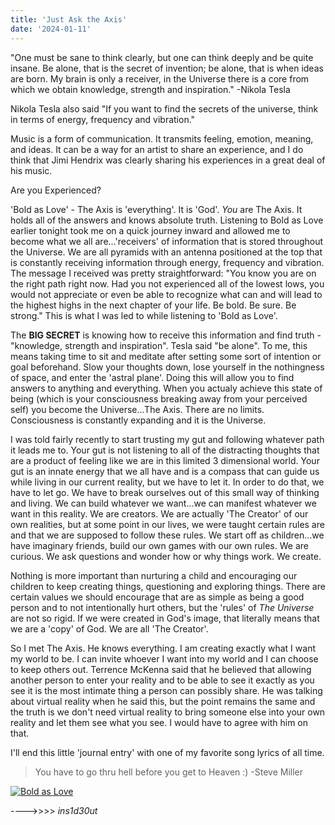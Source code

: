 ```yaml
---
title: 'Just Ask the Axis'
date: '2024-01-11'
---
```


"One must be sane to think clearly, but one can think deeply and be quite insane. Be alone, that is the secret of invention; be alone, that is when ideas are born. My brain is only a receiver, in the Universe there is a core from which we obtain knowledge, strength and inspiration."
-Nikola Tesla

Nikola Tesla also said "If you want to find the secrets of the universe, think in terms of energy, frequency and vibration."

Music is a form of communication. It transmits feeling, emotion, meaning, and ideas. It can be a way for an artist to share an experience, and I do think that Jimi Hendrix was clearly sharing his experiences in a great deal of his music.

Are you Experienced?

'Bold as Love' - The Axis is 'everything'. It is 'God'. _You_ are The Axis. It holds all of the answers and knows absolute truth. Listening to Bold as Love earlier tonight took me on a quick journey inward and allowed me to become what we all are...'receivers' of information that is stored throughout the Universe. We are all pyramids with an antenna positioned at the top that is constantly receiving information through energy, frequency and vibration. The message I received was pretty straightforward: "You know you are on the right path right now. Had you not experienced all of the lowest lows, you would not appreciate or even be able to recognize what can and will lead to the highest highs in the next chapter of your life. Be bold. Be sure. Be strong." This is what I was led to while listening to 'Bold as Love'.

The **BIG SECRET** is knowing how to receive this information and find truth - "knowledge, strength and inspiration". Tesla said "be alone". To me, this means taking time to sit and meditate after setting some sort of intention or goal beforehand. Slow your thoughts down, lose yourself in the nothingness of space, and enter the 'astral plane'. Doing this will allow you to find answers to anything and everything. When you actualy achieve this state of being (which is your consciousness breaking away from your perceived self) you become the Universe...The Axis. There are no limits. Consciousness is constantly expanding and it is the Universe.

I was told fairly recently to start trusting my gut and following whatever path it leads me to. Your gut is not listening to all of the distracting thoughts that are a product of feeling like we are in this limited 3 dimensional world. Your gut is an innate energy that we all have and is a compass that can guide us while living in our current reality, but we have to let it. In order to do that, we have to let go. We have to break ourselves out of this small way of thinking and living. We can build whatever we want...we can manifest whatever we want in this reality. We are creators. We are actually 'The Creator' of our own realities, but at some point in our lives, we were taught certain rules are and that we are supposed to follow these rules. We start off as children...we have imaginary friends, build our own games with our own rules. We are curious. We ask questions and wonder how or why things work. We create.

Nothing is more important than nurturing a child and encouraging our children to keep creating things, questioning and exploring things. There are certain values we should encourage that are as simple as being a good person and to not intentionally hurt others, but the 'rules' of _The Universe_ are not so rigid. If we were created in God's image, that literally means that we are a 'copy' of God. We are all 'The Creator'.

So I met The Axis. He knows everything. I am creating exactly what I want my world to be. I can invite whoever I want into my world and I can choose to keep others out. Terrence McKenna said that he believed that allowing another person to enter your reality and to be able to see it exactly as you see it is the most intimate thing a person can possibly share. He was talking about virtual reality when he said this, but the point remains the same and the truth is we don't need virtual reality to bring someone else into your own reality and let them see what you see. I would have to agree with him on that.

I'll end this little 'journal entry' with one of my favorite song lyrics of all time.

> You have to go thru hell before you get to Heaven :)
> -Steve Miller

[![Bold as Love](https://upload.wikimedia.org/wikipedia/en/8/85/Axiscover.jpg)](https://youtu.be/ZYxfOxjswxc?si=I3W-W1P8v1e2_zcR)

---->>>> _ins1d30ut_
